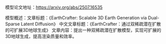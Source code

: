 模型论文地址：https://arxiv.org/abs/2507.16535

模型概述：文章标题：《EarthCrafter: Scalable 3D Earth Generation via Dual-Sparse Latent Diffusion》
中文文章标题：《EarthCrafter：通过双稀疏潜在扩散的可扩展3D地球生成》
文章内容：提出一种双稀疏潜在扩散模型，实现可扩展的3D地球生成，提高渲染质量和效率。
